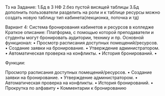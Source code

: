 Тз на Задание:
1.Бд в 3 НФ 
2.без пустой висящей таблицы
3.Бд дополнить пользователи разделить на роли и к таблице ресурсы можно создать новую таблицу тип кабинета(лекционка, поточка и тд)


Вариант 4: Система бронирования кабинетов и ресурсов в колледже
Краткое описание:
Платформа, с помощью которой преподаватели и студенты могут бронировать аудитории, технику и пр.
Основной функционал:
•	Просмотр расписания доступных помещений/ресурсов.
•	Создание заявки на бронирование.
•	Утверждение администратором.
•	Автоматическая проверка на конфликты.
•	История бронирований.
•	

Функции:

Просмотр расписания доступных помещений/ресурсов.
•	Создание заявки на бронирование.
•	Утверждение администратором.
•	Автоматическая проверка на конфликты.
•	История бронирований.
•	Прокрутка по алфавиту
•	Комментарии к бронированию

